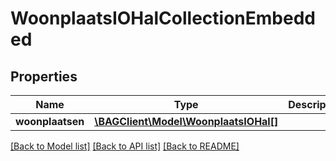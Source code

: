 # WoonplaatsIOHalCollectionEmbedded

## Properties
Name | Type | Description | Notes
------------ | ------------- | ------------- | -------------
**woonplaatsen** | [**\BAGClient\Model\WoonplaatsIOHal[]**](WoonplaatsIOHal.md) |  | [optional] 

[[Back to Model list]](../../README.md#documentation-for-models) [[Back to API list]](../../README.md#documentation-for-api-endpoints) [[Back to README]](../../README.md)

